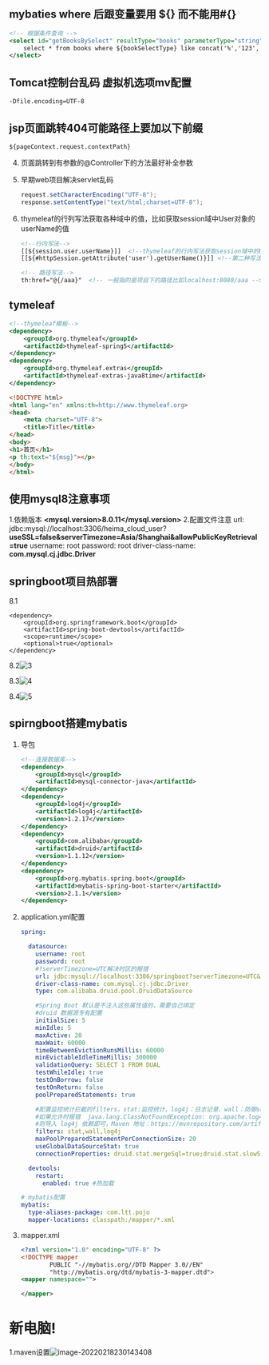 ## mybaties where 后跟变量要用 ${} 而不能用#{}

```xml
<!-- 根据条件查询 -->
<select id="getBooksBySelect" resultType="books" parameterType="string">
    select * from books where ${bookSelectType} like concat('%','123','%')
</select>
```

## Tomcat控制台乱码 虚拟机选项mv配置

```
-Dfile.encoding=UTF-8
```

## jsp页面跳转404可能路径上要加以下前缀

```
${pageContext.request.contextPath}
```

4. 页面跳转到有参数的@Controller下的方法最好补全参数

5. 早期web项目解决servlet乱码

   ```java
   request.setCharacterEncoding("UTF-8");
   response.setContentType("text/html;charset=UTF-8");
   ```

6. thymeleaf的行列写法获取各种域中的值，比如获取session域中User对象的userName的值

   ```html
   <!--行内写法-->
   [[${session.user.userName}]]  <!--thymeleaf的行内写法获取session域中的User对象的name值-->
   [[${#httpSession.getAttribute('user').getUserName()}]] <!--第二种写法-->

   <!-- 路径写法-->
   th:href="@{/aaa}"  <!-- 一般指的是项目下的路径比如localhost:8080/aaa -->
   ```
   
   
   
   

## tymeleaf

```xml
<!--thymeleaf模板-->
<dependency>
    <groupId>org.thymeleaf</groupId>
    <artifactId>thymeleaf-spring5</artifactId>
</dependency>
<dependency>
    <groupId>org.thymeleaf.extras</groupId>
    <artifactId>thymeleaf-extras-java8time</artifactId>
</dependency>
```

```html
<!DOCTYPE html>
<html lang="en" xmlns:th=http://www.thymeleaf.org>
<head>
    <meta charset="UTF-8">
    <title>Title</title>
</head>
<body>
<h1>首页</h1>
<p th:text="${msg}"></p>
</body>
</html>
```

## 使用mysql8注意事项

1.依赖版本  **<mysql.version>8.0.11</mysql.version>**
2.配置文件注意
url: jdbc:mysql://localhost:3306/heima_cloud_user?**useSSL=false&serverTimezone=Asia/Shanghai&allowPublicKeyRetrieval=true**
username: root
password: root
driver-class-name: **com.mysql.cj.jdbc.Driver**

## springboot项目热部署

8.1

```
<dependency>
    <groupId>org.springframework.boot</groupId>
    <artifactId>spring-boot-devtools</artifactId>
    <scope>runtime</scope>
    <optional>true</optional>
</dependency>
```

8.2![3](D:\学习ing\Java\编程笔记图\3.png)

8.3![4](D:\学习ing\Java\编程笔记图\4-1646826920342.png)

8.4![5](D:\学习ing\Java\编程笔记图\5-1646826952314.png)



## spirngboot搭建mybatis

1. 导包

   ```xml
   <!--连接数据库-->
   <dependency>
       <groupId>mysql</groupId>
       <artifactId>mysql-connector-java</artifactId>
   </dependency>
   <dependency>
       <groupId>log4j</groupId>
       <artifactId>log4j</artifactId>
       <version>1.2.17</version>
   </dependency>
   <dependency>
       <groupId>com.alibaba</groupId>
       <artifactId>druid</artifactId>
       <version>1.1.12</version>
   </dependency>
   <dependency>
       <groupId>org.mybatis.spring.boot</groupId>
       <artifactId>mybatis-spring-boot-starter</artifactId>
       <version>2.1.1</version>
   </dependency>
   ```

2. application.yml配置

   ```yml
   spring:
   
     datasource:
       username: root
       password: root
       #?serverTimezone=UTC解决时区的报错
       url: jdbc:mysql://localhost:3306/springboot?serverTimezone=UTC&useUnicode=true&characterEncoding=utf-8
       driver-class-name: com.mysql.cj.jdbc.Driver
       type: com.alibaba.druid.pool.DruidDataSource
   
       #Spring Boot 默认是不注入这些属性值的，需要自己绑定
       #druid 数据源专有配置
       initialSize: 5
       minIdle: 5
       maxActive: 20
       maxWait: 60000
       timeBetweenEvictionRunsMillis: 60000
       minEvictableIdleTimeMillis: 300000
       validationQuery: SELECT 1 FROM DUAL
       testWhileIdle: true
       testOnBorrow: false
       testOnReturn: false
       poolPreparedStatements: true
   
       #配置监控统计拦截的filters，stat:监控统计、log4j：日志记录、wall：防御sql注入
       #如果允许时报错  java.lang.ClassNotFoundException: org.apache.log4j.Priority
       #则导入 log4j 依赖即可，Maven 地址：https://mvnrepository.com/artifact/log4j/log4j
       filters: stat,wall,log4j
       maxPoolPreparedStatementPerConnectionSize: 20
       useGlobalDataSourceStat: true
       connectionProperties: druid.stat.mergeSql=true;druid.stat.slowSqlMillis=500
   
     devtools:
       restart:
         enabled: true #热加载
   
   # mybatis配置
   mybatis:
     type-aliases-package: com.ltt.pojo
     mapper-locations: classpath:/mapper/*.xml
   ```

3. mapper.xml

   ```xml
   <?xml version="1.0" encoding="UTF-8" ?>
   <!DOCTYPE mapper
           PUBLIC "-//mybatis.org//DTD Mapper 3.0//EN"
           "http://mybatis.org/dtd/mybatis-3-mapper.dtd">
   <mapper namespace="">
   
   </mapper>
   ```































# 新电脑!

1.maven设置![image-20220218230143408](D:\学习ing\Java\编程笔记图\image-20220218230143408.png)

